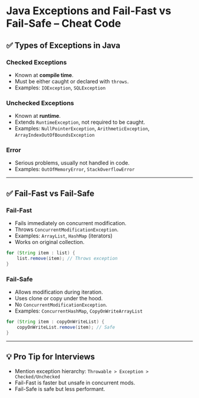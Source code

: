# Java Exceptions and Fail-Fast vs Fail-Safe – Cheat Code

## ✅ Types of Exceptions in Java

### Checked Exceptions

* Known at **compile time**.
* Must be either caught or declared with `throws`.
* Examples: `IOException`, `SQLException`

### Unchecked Exceptions

* Known at **runtime**.
* Extends `RuntimeException`, not required to be caught.
* Examples: `NullPointerException`, `ArithmeticException`, `ArrayIndexOutOfBoundsException`

### Error

* Serious problems, usually not handled in code.
* Examples: `OutOfMemoryError`, `StackOverflowError`

---

## ✅ Fail-Fast vs Fail-Safe

### Fail-Fast

* Fails immediately on concurrent modification.
* Throws `ConcurrentModificationException`.
* Examples: `ArrayList`, `HashMap` (iterators)
* Works on original collection.

```java
for (String item : list) {
    list.remove(item); // Throws exception
}
```

### Fail-Safe

* Allows modification during iteration.
* Uses clone or copy under the hood.
* No `ConcurrentModificationException`.
* Examples: `ConcurrentHashMap`, `CopyOnWriteArrayList`

```java
for (String item : copyOnWriteList) {
    copyOnWriteList.remove(item); // Safe
}
```

---

## 💡 Pro Tip for Interviews

* Mention exception hierarchy: `Throwable > Exception > Checked/Unchecked`
* Fail-Fast is faster but unsafe in concurrent mods.
* Fail-Safe is safe but less performant.
